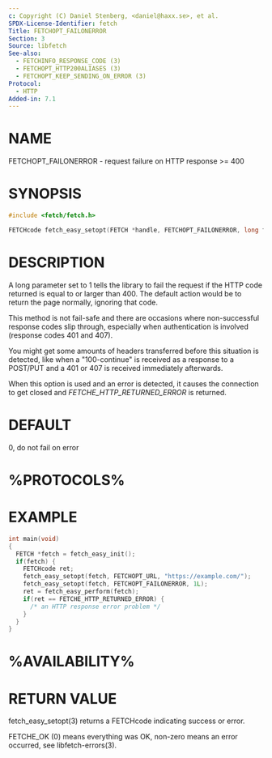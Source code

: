 ```yaml
---
c: Copyright (C) Daniel Stenberg, <daniel@haxx.se>, et al.
SPDX-License-Identifier: fetch
Title: FETCHOPT_FAILONERROR
Section: 3
Source: libfetch
See-also:
  - FETCHINFO_RESPONSE_CODE (3)
  - FETCHOPT_HTTP200ALIASES (3)
  - FETCHOPT_KEEP_SENDING_ON_ERROR (3)
Protocol:
  - HTTP
Added-in: 7.1
---
```


# NAME

FETCHOPT_FAILONERROR - request failure on HTTP response \>= 400

# SYNOPSIS

~~~c
#include <fetch/fetch.h>

FETCHcode fetch_easy_setopt(FETCH *handle, FETCHOPT_FAILONERROR, long fail);
~~~

# DESCRIPTION

A long parameter set to 1 tells the library to fail the request if the HTTP
code returned is equal to or larger than 400. The default action would be to
return the page normally, ignoring that code.

This method is not fail-safe and there are occasions where non-successful
response codes slip through, especially when authentication is involved
(response codes 401 and 407).

You might get some amounts of headers transferred before this situation is
detected, like when a "100-continue" is received as a response to a POST/PUT
and a 401 or 407 is received immediately afterwards.

When this option is used and an error is detected, it causes the connection to
get closed and *FETCHE_HTTP_RETURNED_ERROR* is returned.

# DEFAULT

0, do not fail on error

# %PROTOCOLS%

# EXAMPLE

~~~c
int main(void)
{
  FETCH *fetch = fetch_easy_init();
  if(fetch) {
    FETCHcode ret;
    fetch_easy_setopt(fetch, FETCHOPT_URL, "https://example.com/");
    fetch_easy_setopt(fetch, FETCHOPT_FAILONERROR, 1L);
    ret = fetch_easy_perform(fetch);
    if(ret == FETCHE_HTTP_RETURNED_ERROR) {
      /* an HTTP response error problem */
    }
  }
}
~~~

# %AVAILABILITY%

# RETURN VALUE

fetch_easy_setopt(3) returns a FETCHcode indicating success or error.

FETCHE_OK (0) means everything was OK, non-zero means an error occurred, see
libfetch-errors(3).
